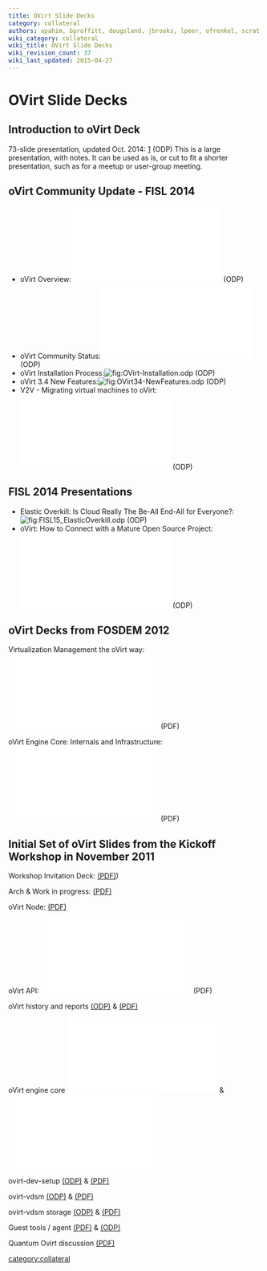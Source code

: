 ```yaml
---
title: OVirt Slide Decks
category: collateral
authors: apahim, bproffitt, dougsland, jbrooks, lpeer, ofrenkel, scrat
wiki_category: collateral
wiki_title: OVirt Slide Decks
wiki_revision_count: 37
wiki_last_updated: 2015-04-27
---
```


# OVirt Slide Decks

## Introduction to oVirt Deck

73-slide presentation, updated Oct. 2014: [1](File:Introduction_to_oVirt.odp) (ODP) This is a large presentation, with notes. It can be used as is, or cut to fit a shorter presentation, such as for a meetup or user-group meeting.

## oVirt Community Update - FISL 2014

*   oVirt Overview:![](OVirt-Overview.odp "fig:OVirt-Overview.odp") (ODP)
*   oVirt Community Status:![](Ovirt_Community_Update-2014-FISL.odp "fig:Ovirt_Community_Update-2014-FISL.odp") (ODP)
*   oVirt Installation Process:![](OVirt-Installation.odp‎ "fig:OVirt-Installation.odp‎") (ODP)
*   oVirt 3.4 New Features:![](OVirt34-NewFeatures.odp‎ "fig:OVirt34-NewFeatures.odp‎") (ODP)
*   V2V - Migrating virtual machines to oVirt:![](Virt-v2v.odp "fig:Virt-v2v.odp") (ODP)

## FISL 2014 Presentations

*   Elastic Overkill: Is Cloud Really The Be-All End-All for Everyone?:![](FISL15_ElasticOverkill.odp‎ "fig:FISL15_ElasticOverkill.odp‎") (ODP)
*   oVirt: How to Connect with a Mature Open Source Project:![](FISL15_MatureCommunity.odp "fig:FISL15_MatureCommunity.odp") (ODP)

## oVirt Decks from FOSDEM 2012

Virtualization Management the oVirt way: ![](Fosdem2012-ovirt-clean.pdf "fig:Fosdem2012-ovirt-clean.pdf") (PDF)

oVirt Engine Core: Internals and Infrastructure: ![](Ovirt-engine-core_fosdem_2012.pdf "fig:Ovirt-engine-core_fosdem_2012.pdf") (PDF)

## Initial Set of oVirt Slides from the Kickoff Workshop in November 2011

Workshop Invitation Deck: [(PDF)](http://www.ovirt.org/wp-content/uploads/2011/09/Ovirt-WorkShop-Invitation.pdf))

Arch & Work in progress: [(PDF)](http://www.ovirt.org/w/images/b/be/Ovirt-arch-iheim.pdf)

oVirt Node: [(PDF)](http://www.ovirt.org/wp-content/uploads/2011/11/ovirt-node.pdf)

oVirt API: ![](OVirt-API-CLI-SDK-20111102.pdf  "fig:OVirt-API-CLI-SDK-20111102.pdf ") (PDF)

oVirt history and reports [(ODP)](http://www.ovirt.org/wp-content/uploads/2011/11/oVirt_history_and_reports.odp) & [(PDF)](http://www.ovirt.org/wp-content/uploads/2011/11/oVirt_history_and_reports.pdf)

oVirt engine core ![](Ovirt-engine-core-20111102.odp "fig:Ovirt-engine-core-20111102.odp") & ![](Ovirt-engine-core-20111102.pdf "fig:Ovirt-engine-core-20111102.pdf")

ovirt-dev-setup [(ODP)](http://www.ovirt.org/wp-content/uploads/2011/11/ovirt-dev-setup.odp) & [(PDF)](http://www.ovirt.org/wp-content/uploads/2011/11/ovirt-dev-setup.pdf)

ovirt-vdsm [(ODP)](http://www.ovirt.org/wp-content/uploads/2011/11/ovirt-vdsm.odp) & [(PDF)](http://www.ovirt.org/wp-content/uploads/2011/11/ovirt-vdsm.pdf)

ovirt-vdsm storage [(ODP)](http://www.ovirt.org/wp-content/uploads/2011/11/ovirt-vdsm-storage.odp) & [(PDF)](http://www.ovirt.org/wp-content/uploads/2011/11/ovirt-vdsm-storage.pdf)

Guest tools / agent [(PDF)](http://www.ovirt.org/w/images/2/20/Ovirt-guest-agent.pdf) & [(ODP)](http://www.ovirt.org/w/images/c/c9/Ovirt-guest-agent.odp)

Quantum Ovirt discussion [(PDF)](http://www.ovirt.org/wp-content/uploads/2011/11/Quantum_Ovirt_discussion.pdf)

<category:collateral>
